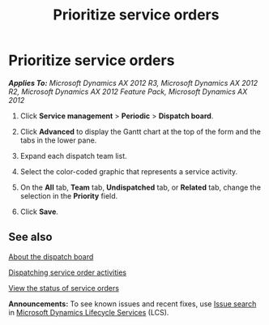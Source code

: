 ﻿---
title: Prioritize service orders
TOCTitle: Prioritize service orders
ms:assetid: 4f268c1d-a664-4fcd-bfe3-abed114b1e3f
ms:mtpsurl: https://technet.microsoft.com/en-us/library/Gg212753(v=AX.60)
ms:contentKeyID: 36057210
ms.date: 04/18/2014
mtps_version: v=AX.60
_tocRel: gg213684(v=ax.60)/toc.json
---

# Prioritize service orders 


_**Applies To:** Microsoft Dynamics AX 2012 R3, Microsoft Dynamics AX 2012 R2, Microsoft Dynamics AX 2012 Feature Pack, Microsoft Dynamics AX 2012_

1.  Click **Service management** \> **Periodic** \> **Dispatch board**.

2.  Click **Advanced** to display the Gantt chart at the top of the form and the tabs in the lower pane.

3.  Expand each dispatch team list.

4.  Select the color-coded graphic that represents a service activity.

5.  On the **All** tab, **Team** tab, **Undispatched** tab, or **Related** tab, change the selection in the **Priority** field.

6.  Click **Save**.

## See also

[About the dispatch board](about-the-dispatch-board.md)

[Dispatching service order activities](dispatching-service-order-activities.md)

[View the status of service orders](view-the-status-of-service-orders.md)

  
**Announcements:** To see known issues and recent fixes, use [Issue search](http://go.microsoft.com/fwlink/?linkid=389258) in [Microsoft Dynamics Lifecycle Services](http://go.microsoft.com/fwlink/?linkid=306505) (LCS).

